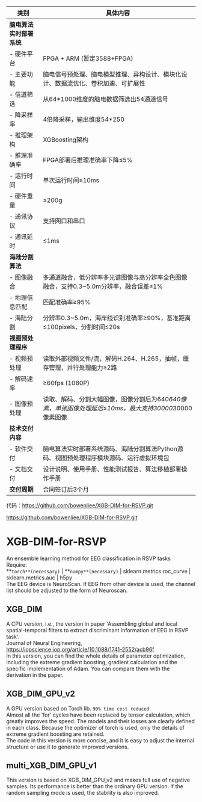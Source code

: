 | **类别** | **具体内容** |
| --- | --- |
| **脑电算法实时部署系统** |  |
| - 硬件平台 | FPGA + ARM (暂定3588+FPGA) |
| - 主要功能 | 脑电信号预处理、脑电模型推理、异构设计、模块化设计、数据流优化、卷积加速、可扩展性 |
| - 信道筛选 | 从64*1000维度的脑电数据筛选出54通道信号 |
| - 降采样率 | 4倍降采样，输出维度54*250 |
| - 推理架构 | XGBoosting架构 |
| - 推理准确率 | FPGA部署后推理准确率下降≤5% |
| - 运行时间 | 单次运行时间≤10ms |
| - 硬件重量 | ≤200g |
| - 通讯协议 | 支持网口和串口 |
| - 通讯延时 | ≤1ms |
| **海陆分割算法** |  |
| - 图像融合 | 多通道融合，低分辨率多光谱图像与高分辨率全色图像融合，支持0.3~5.0m分辨率，融合误差≤1% |
| - 地理信息匹配 | 匹配准确率≥95% |
| - 海陆分割 | 分辨率0.3~5.0m，海岸线识别准确率≥90%，基准距离≤100pixels，分割时间≤20s |
| **视图预处理程序** |  |
| - 视频预处理 | 读取外部视频文件/流，解码H.264、H.265，抽帧，缓存管理，并行处理能力≥2路 |
| - 解码速率 | ≥60fps (1080P) |
| - 图像预处理 | 读取、解码、分割大幅图像，图像分割后为640*640像素，单张图像处理延迟≤10ms，最大支持30000*30000像素图像 |
| **技术交付内容** |  |
| - 软件交付 | 脑电算法实时部署系统源码、海陆分割算法Python源码、视图预处理程序模块源码、运行虚拟环境包 |
| - 文档交付 | 设计说明、使用手册、性能测试报告、算法移植部署操作手册 |
| **交付周期** | 合同签订后3个月 |

代码：https://github.com/bowenliee/XGB-DIM-for-RSVP.git

https://github.com/bowenliee/XGB-DIM-for-RSVP.git

# XGB-DIM-for-RSVP

An ensemble learning method for EEG classification in RSVP tasks<br/>
Require:<br/>
**`torch**(necessary)` | **`numpy**(necessary)` | sklearn.metrics.roc_curve | sklearn.metrics.auc | h5py  <br/>
The EEG device is NeuroScan. If EEG from other device is used, the channel list should be adjusted to the form of Neuroscan.

## XGB_DIM

A CPU version, i.e., the version in paper 'Assembling global and local spatial-temporal filters to extract discriminant information of EEG in RSVP task'. <br/>
Journal of Neural Engineering, https://iopscience.iop.org/article/10.1088/1741-2552/acb96f <br/>
In this version, you can find the whole details of parameter optimization, including the extreme gradient boosting, gradient calculation and the specific implementation of Adam. You can compare them with the derivation in the paper.

## XGB_DIM_GPU_v2

A GPU version based on Torch lib. `90% time cost reduced` <br/>
Almost all the 'for' cycles have been replaced by tensor calculation, which greatly improves the speed. The models and their losses are clearly defined in each class. Because the optimizer of torch is used, only the details of extreme gradient boosting are retained. <br/>
The code in this version is more concise, and it is easy to adjust the internal structure or use it to generate improved versions.

## multi_XGB_DIM_GPU_v1

This version is based on XGB_DIM_GPU_v2 and makes full use of negative samples. Its performance is better than the ordinary GPU version. If the random sampling mode is used, the stability is also improved.

##